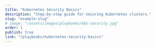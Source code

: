 ```yaml
---
title: "Kubernetes Security Basics"
description: "Step-by-step guide for securing Kubernetes clusters."
slug: "example-slug"
# image: "/assets/images/playbooks/k8s-security.jpg"
order: 1
publish: true
link: "/playbooks/kubernetes-security-basics"
---
```

